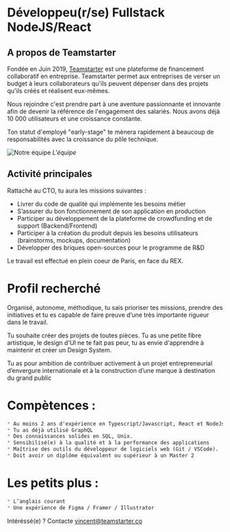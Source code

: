 # Développeu(r/se) Fullstack NodeJS/React

## A propos de Teamstarter
Fondée en Juin 2019, [Teamstarter](https://teamstarter.co) est une plateforme de financement collaboratif en entreprise. Teamstarter permet aux entreprises de verser un budget à leurs collaborateurs qu'ils peuvent dépenser dans des projets qu'ils créés et réalisent eux-mêmes.

Nous rejoindre c'est prendre part à une aventure passionnante et innovante afin de devenir la référence de l'engagement des salariés. Nous avons déjà 10 000 utilisateurs et une croissance constante.

Ton statut d'employé "early-stage" te mènera rapidement à beaucoup de responsabilités avec la croissance du pôle technique.

![Notre équipe](https://teamstarter.co/teamstarter-group.png)
*L'équipe*

## Activité principales

Rattaché au CTO, tu aura les missions suivantes :

* Livrer du code de qualité qui implémente les besoins métier
* S’assurer du bon fonctionnement de son application en production
* Participer au développement de la plateforme de crowdfunding et de support (Backend/Frontend)
* Participer à la création du produit depuis les besoins utilisateurs (brainstorms, mockups, documentation)
* Développer des briques open-sources pour le programme de R&D

Le travail est effectué en plein coeur de Paris, en face du REX.

# Profil recherché

Organisé, autonome, méthodique, tu sais prioriser tes missions, prendre des initiatives et tu es capable de faire preuve d’une très importante rigueur dans le travail.

Tu souhaite créer des projets de toutes pièces. Tu as une petite fibre artistique, le design d'UI ne te fait pas peur, tu as envie d'apprendre à maintenir et créer un Design System.

Tu as pour ambition de contribuer activement à un projet entrepreneurial d’envergure internationale et à la construction d’une marque à destination du grand public

# Compètences :

```markdown
* Au moins 2 ans d'expérience en Typescript/Javascript, React et NodeJs
* Tu as déjà utilisé GraphQL
* Des connaissances solides en SQL, Unix.
* Sensibilisé(e) à la qualité et à la performance des applications
* Maîtrise des outils du développeur de logiciels web (Git / VSCode).
* Doit avoir un diplôme équivalent ou supérieur à un Master 2
```

# Les petits plus :

```markdown
* L’anglais courant 
* Une expérience de Figma / Framer / Illustrator
```

Intéréssé(e) ? Contacte [vincent@teamstarter.co](mailto:vincent@teamstarter.co)
